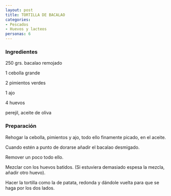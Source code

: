 ```yaml
---
layout: post
title: TORTILLA DE BACALAO
categories:
- Pescados
- Huevos y lacteos
personas: 6 
---
```

<h3>Ingredientes</h3>
250 grs. bacalao remojado

1 cebolla grande

2 pimientos verdes

1 ajo

4 huevos

perejil, aceite de oliva

<h3>Preparación</h3>
Rehogar la cebolla, pimientos y ajo, todo ello finamente picado, en el aceite.

Cuando estén a punto de dorarse añadir el bacalao desmigado.

Remover un poco todo ello.

Mezclar con los huevos batidos. (Si estuviera demasiado espesa la mezcla, añadir otro huevo).

Hacer la tortilla como la de patata, redonda y dándole vuelta para que se haga por los dos lados.